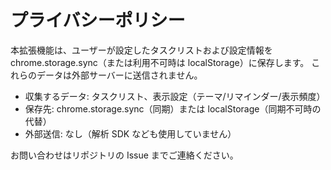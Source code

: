 # プライバシーポリシー

本拡張機能は、ユーザーが設定したタスクリストおよび設定情報を
chrome.storage.sync（または利用不可時は localStorage）に保存します。
これらのデータは外部サーバーに送信されません。

- 収集するデータ: タスクリスト、表示設定（テーマ/リマインダー/表示頻度）
- 保存先: chrome.storage.sync（同期）または localStorage（同期不可時の代替）
- 外部送信: なし（解析 SDK なども使用していません）

お問い合わせはリポジトリの Issue までご連絡ください。
